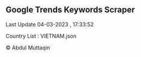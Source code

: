 

## Google Trends Keywords Scraper 
 
Last Update 04-03-2023 , 17:33:52

Country List :
VIETNAM.json



© Abdul Muttaqin 
